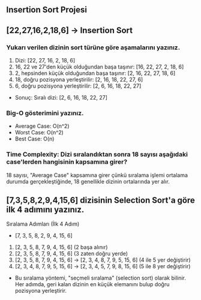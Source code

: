 ## Insertion Sort Projesi

## [22,27,16,2,18,6] -> Insertion Sort  

### Yukarı verilen dizinin sort türüne göre aşamalarını yazınız.  

1. Dizi: [22, 27, 16, 2, 18, 6]
2. 16, 22 ve 27'den küçük olduğundan başa taşınır: [16, 22, 27, 2, 18, 6]
3. 2, hepsinden küçük olduğundan başa taşınır: [2, 16, 22, 27, 18, 6]
4. 18, doğru pozisyona yerleştirilir: [2, 16, 18, 22, 27, 6]
5. 6, doğru pozisyona yerleştirilir: [2, 6, 16, 18, 22, 27]
- Sonuç: Sıralı dizi: [2, 6, 16, 18, 22, 27]  

### Big-O gösterimini yazınız.

- Average Case: O(n^2)
- Worst Case: O(n^2)
- Best Case: O(n)

### Time Complexity: Dizi sıralandıktan sonra 18 sayısı aşağıdaki case'lerden hangisinin kapsamına girer?
18 sayısı, "Average Case" kapsamına girer çünkü sıralama işlemi ortalama durumda gerçekleştiğinde, 18 genellikle dizinin ortalarında yer alır.

## [7,3,5,8,2,9,4,15,6] dizisinin Selection Sort'a göre ilk 4 adımını yazınız.

Sıralama Adımları (İlk 4 Adım)

- [7, 3, 5, 8, 2, 9, 4, 15, 6]  
1. [2, 3, 5, 8, 7, 9, 4, 15, 6] (2 başa alınır)  
2. [2, 3, 5, 8, 7, 9, 4, 15, 6] (3 zaten doğru yerde)  
3. [2, 3, 5, 8, 7, 9, 4, 15, 6] -> [2, 3, 4, 8, 7, 9, 5, 15, 6] (4 ile 5 yer değiştirir)  
4. [2, 3, 4, 8, 7, 9, 5, 15, 6] -> [2, 3, 4, 5, 7, 9, 8, 15, 6] (5 ile 8 yer değiştirir)  
* Bu sıralama yöntemi, "seçmeli sıralama" (selection sort) olarak bilinir. Her adımda, geri kalan dizinin en küçük elemanını bulup doğru pozisyona yerleştirir.